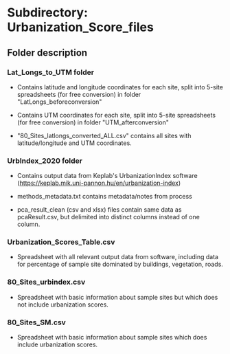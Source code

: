 # Subdirectory: Urbanization_Score_files

## Folder description

### Lat_Longs_to_UTM folder

- Contains latitude and longitude coordinates for each site, split into 5-site spreadsheets (for free conversion) in folder "LatLongs_beforeconversion"

- Contains UTM coordinates for each site, split into 5-site spreadsheets (for free conversion) in folder "UTM_afterconversion"

- "80_Sites_latlongs_converted_ALL.csv" contains all sites with latitude/longitude and UTM coordinates.

### UrbIndex_2020 folder

- Contains output data from Keplab's UrbanizationIndex software (https://keplab.mik.uni-pannon.hu/en/urbanization-index)

- methods_metadata.txt contains metadata/notes from process

- pca_result_clean (csv and xlsx) files contain same data as pcaResult.csv, but delimited into distinct columns instead of one column.


### Urbanization_Scores_Table.csv

- Spreadsheet with all relevant output data from software, including data for percentage of sample site dominated by buildings, vegetation, roads.


### 80_Sites_urbindex.csv

- Spreadsheet with basic information about sample sites but which does not include urbanization scores.

### 80_Sites_SM.csv

- Spreadsheet with basic information about sample sites which does include urbanization scores. 